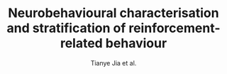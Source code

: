 ---
cat: gaia
subcat: platform
bestof: false
author: Tianye Jia et al.
title: Neurobehavioural characterisation and stratification of reinforcement-related behaviour
journal: Nature Human Behaviour
year: 2020
type: article
url: https -//www.nature.com/articles/s41562-020-0846-5
doi: 10.1038/s41562-020-0846-5
---